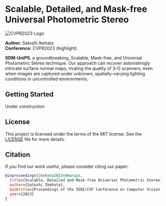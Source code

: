 # Scalable, Detailed, and Mask-free Universal Photometric Stereo

![CVPR2023 Logo](./images/cvpr2023_logo.png)

**Author:** Satoshi Ikehata  
**Conference:** CVPR2023 (highlight)

**SDM-UniPS**, a groundbreaking, Scalable, Mask-free, and Universal Photometric Stereo technique. Our approach can recover astonishingly intricate surface normal maps, rivaling the quality of 3-D scanners, even when images are captured under unknown, spatially-varying lighting conditions in uncontrolled environments.

## Getting Started

Under construction

## License

This project is licensed under the terms of the MIT license. See the [LICENSE](./LICENSE) file for more details.

## Citation

If you find our work useful, please consider citing our paper:

```bibtex
@inproceedings{ikehata2023sdmunips,
  title={Scalable, Detailed and Mask-free Universal Photometric Stereo},
  author={Satoshi Ikehata},
  booktitle={Proceedings of the IEEE/CVF Conference on Computer Vision and Pattern Recognition (CVPR)},
  year={2023}
}
